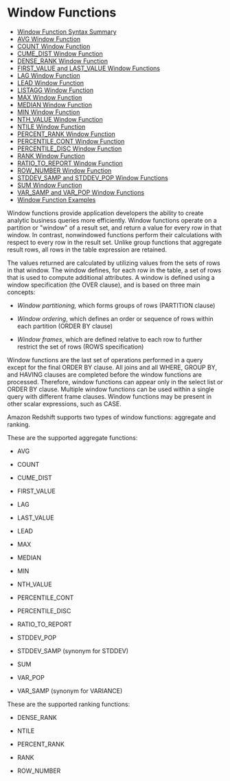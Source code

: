 # Window Functions<a name="c_Window_functions"></a>


+ [Window Function Syntax Summary](r_Window_function_synopsis.md)
+ [AVG Window Function](r_WF_AVG.md)
+ [COUNT Window Function](r_WF_COUNT.md)
+ [CUME\_DIST Window Function](r_WF_CUME_DIST.md)
+ [DENSE\_RANK Window Function](r_WF_DENSE_RANK.md)
+ [FIRST\_VALUE and LAST\_VALUE Window Functions](r_WF_first_value.md)
+ [LAG Window Function](r_WF_LAG.md)
+ [LEAD Window Function](r_WF_LEAD.md)
+ [LISTAGG Window Function](r_WF_LISTAGG.md)
+ [MAX Window Function](r_WF_MAX.md)
+ [MEDIAN Window Function](r_WF_MEDIAN.md)
+ [MIN Window Function](r_WF_MIN.md)
+ [NTH\_VALUE Window Function](r_WF_NTH.md)
+ [NTILE Window Function](r_WF_NTILE.md)
+ [PERCENT\_RANK Window Function](r_WF_PERCENT_RANK.md)
+ [PERCENTILE\_CONT Window Function](r_WF_PERCENTILE_CONT.md)
+ [PERCENTILE\_DISC Window Function](r_WF_PERCENTILE_DISC.md)
+ [RANK Window Function](r_WF_RANK.md)
+ [RATIO\_TO\_REPORT Window Function](r_WF_RATIO_TO_REPORT.md)
+ [ROW\_NUMBER Window Function](r_WF_ROW_NUMBER.md)
+ [STDDEV\_SAMP and STDDEV\_POP Window Functions](r_WF_STDDEV.md)
+ [SUM Window Function](r_WF_SUM.md)
+ [VAR\_SAMP and VAR\_POP Window Functions](r_WF_VARIANCE.md)
+ [Window Function Examples](r_Window_function_examples.md)

 Window functions provide application developers the ability to create analytic business queries more efficiently\. Window functions operate on a partition or "window" of a result set, and return a value for every row in that window\. In contrast, nonwindowed functions perform their calculations with respect to every row in the result set\. Unlike group functions that aggregate result rows, all rows in the table expression are retained\. 

 The values returned are calculated by utilizing values from the sets of rows in that window\. The window defines, for each row in the table, a set of rows that is used to compute additional attributes\. A window is defined using a window specification \(the OVER clause\), and is based on three main concepts: 

+  *Window partitioning,* which forms groups of rows \(PARTITION clause\) 

+  *Window ordering*, which defines an order or sequence of rows within each partition \(ORDER BY clause\) 

+  *Window frames*, which are defined relative to each row to further restrict the set of rows \(ROWS specification\) 

Window functions are the last set of operations performed in a query except for the final ORDER BY clause\. All joins and all WHERE, GROUP BY, and HAVING clauses are completed before the window functions are processed\. Therefore, window functions can appear only in the select list or ORDER BY clause\. Multiple window functions can be used within a single query with different frame clauses\. Window functions may be present in other scalar expressions, such as CASE\. 

Amazon Redshift supports two types of window functions: aggregate and ranking\.

These are the supported aggregate functions: 

+ AVG 

+ COUNT 

+ CUME\_DIST

+ FIRST\_VALUE 

+ LAG 

+ LAST\_VALUE 

+ LEAD 

+ MAX 

+ MEDIAN 

+ MIN 

+ NTH\_VALUE 

+ PERCENTILE\_CONT

+ PERCENTILE\_DISC

+ RATIO\_TO\_REPORT

+ STDDEV\_POP 

+ STDDEV\_SAMP \(synonym for STDDEV\) 

+ SUM 

+ VAR\_POP 

+ VAR\_SAMP \(synonym for VARIANCE\) 

 These are the supported ranking functions: 

+ DENSE\_RANK 

+ NTILE 

+ PERCENT\_RANK

+ RANK 

+ ROW\_NUMBER